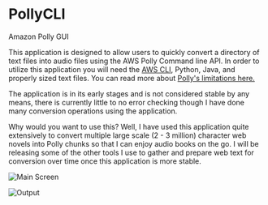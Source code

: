 # PollyCLI
Amazon Polly GUI

This application is designed to allow users to quickly convert a directory of text files into audio files using the AWS Polly Command line API.  In order to utilize this application you will need the [AWS CLI](https://docs.aws.amazon.com/polly/latest/dg/getting-started-cli.html "AWS CLI"), Python, Java, and properly sized text files. You can read more about 
[Polly's limitations here.](https://docs.aws.amazon.com/polly/latest/dg/limits.html)

The application is in its early stages and is not considered stable by any means, there is currently little to no error checking though I have done many conversion operations using the application.

Why would you want to use this?  Well, I have used this application quite extensively to convert multiple large scale (2 - 3 million) character web novels into Polly chunks so that I can enjoy audio books on the go.  I will be releasing some of the other tools I use to gather and prepare web text for conversion over time once this application is more stable.


![Main Screen](https://i.imgur.com/LWpGeSH.png) 

![Output](https://i.imgur.com/2fmBoSN.png)




